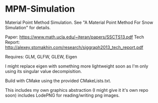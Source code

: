 # MPM-Simulation
Material Point Method Simulation. See "A Material Point Method For Snow Simulation" for details.

Paper: https://www.math.ucla.edu/~jteran/papers/SSCTS13.pdf
Tech Report: http://alexey.stomakhin.com/research/siggraph2013_tech_report.pdf

Requires: GLM, GLFW, GLEW, Eigen

I might replace eigen with something more lightweight soon as I'm only using its singular value decompisition.

Build with CMake using the provided CMakeLists.txt.

This includes my own graphics abstraction (I might give it it's own repo soon) includes LodePNG for reading/writing png images.